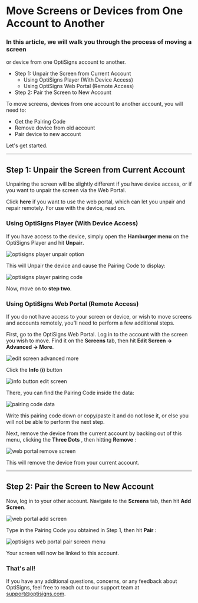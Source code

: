 # Move Screens or Devices from One Account to Another

### In this article, we will walk you through the process of moving a screen
or device from one OptiSigns account to another.

  * Step 1: Unpair the Screen from Current Account
    * Using OptiSigns Player (With Device Access)
    * Using OptiSigns Web Portal (Remote Access)
  * Step 2: Pair the Screen to New Account

To move screens, devices from one account to another account, you will need
to:

  * Get the Pairing Code
  * Remove device from old account
  * Pair device to new account

Let's get started.

* * *

## Step 1: Unpair the Screen from Current Account

Unpairing the screen will be slightly different if you have device access, or
if you want to unpair the screen via the Web Portal.

Click **here** if you want to use the web portal, which can let you unpair and
repair remotely. For use with the device, read on.

### Using OptiSigns Player (With Device Access)

If you have access to the device, simply open the **Hamburger menu** on the
OptiSigns Player and hit **Unpair**.

![optisigns player unpair
option](https://support.optisigns.com/hc/article_attachments/38483285075347)

This will Unpair the device and cause the Pairing Code to display:

![optisigns player pairing
code](https://support.optisigns.com/hc/article_attachments/38483285082259)

Now, move on to **step two**.

### Using OptiSigns Web Portal (Remote Access)

If you do not have access to your screen or device, or wish to move screens
and accounts remotely, you'll need to perform a few additional steps.

First, go to the OptiSigns Web Portal. Log in to the account with the screen
you wish to move. Find it on the **Screens** tab, then hit **Edit Screen →
Advanced → More**.

![edit screen advanced
more](https://support.optisigns.com/hc/article_attachments/27458240678419)

Click the **Info (i)** button

![info button edit
screen](https://support.optisigns.com/hc/article_attachments/27458261252499)

There, you can find the Pairing Code inside the data:

![pairing code
data](https://support.optisigns.com/hc/article_attachments/38483257565971)

Write this pairing code down or copy/paste it and do not lose it, or else you
will not be able to perform the next step.

Next, remove the device from the current account by backing out of this menu,
clicking the **Three Dots** , then hitting **Remove** :

![web portal remove
screen](https://support.optisigns.com/hc/article_attachments/38483257569427)

This will remove the device from your current account.

* * *

## Step 2: Pair the Screen to New Account

Now, log in to your other account. Navigate to the **Screens** tab, then hit
**Add Screen**.

![web portal add
screen](https://support.optisigns.com/hc/article_attachments/38483257575315)

Type in the Pairing Code you obtained in Step 1, then hit **Pair** :

![optisigns web portal pair screen
menu](https://support.optisigns.com/hc/article_attachments/38483257576595)

Your screen will now be linked to this account.

### That's all!

If you have any additional questions, concerns, or any feedback about
OptiSigns, feel free to reach out to our support team at
[support@optisigns.com](mailto:support@optisigns.com).

